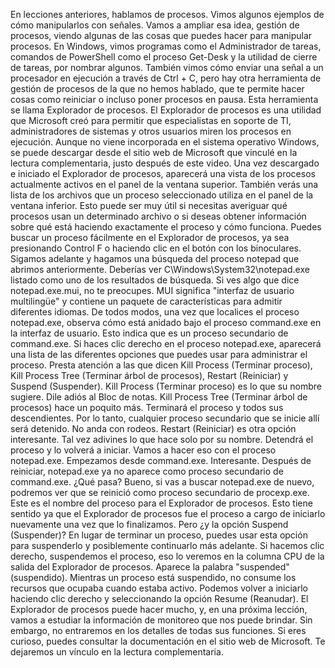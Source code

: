 En lecciones anteriores, hablamos de procesos. Vimos algunos ejemplos de cómo manipularlos con señales. Vamos a ampliar esa idea, gestión de procesos, viendo algunas de las cosas que puedes hacer para manipular procesos. En Windows, vimos programas como el Administrador de tareas, comandos de PowerShell como el proceso Get-Desk y la utilidad de cierre de tareas, por nombrar algunos. También vimos cómo enviar una señal a un procesador en ejecución a través de Ctrl + C, pero hay otra herramienta de gestión de procesos de la que no hemos hablado, que te permite hacer cosas como reiniciar o incluso poner procesos en pausa. Esta herramienta se llama Explorador de procesos. El Explorador de procesos es una utilidad que Microsoft creó para permitir que especialistas en soporte de TI, administradores de sistemas y otros usuarios miren los procesos en ejecución. Aunque no viene incorporada en el sistema operativo Windows, se puede descargar desde el sitio web de Microsoft que vinculé en la lectura complementaria, justo después de este video. Una vez descargado e iniciado el Explorador de procesos, aparecerá una vista de los procesos actualmente activos en el panel de la ventana superior. También verás una lista de los archivos que un proceso seleccionado utiliza en el panel de la ventana inferior. Esto puede ser muy útil si necesitas averiguar qué procesos usan un determinado archivo o si deseas obtener información sobre qué está haciendo exactamente el proceso y cómo funciona. Puedes buscar un proceso fácilmente en el Explorador de procesos, ya sea presionando Control F o haciendo clic en el botón con los binoculares. Sigamos adelante y hagamos una búsqueda del proceso notepad que abrimos anteriormente. Deberías ver C\Windows\System32\notepad.exe listado como uno de los resultados de búsqueda. Si ves algo que dice notepad.exe.mui, no te preocupes. MUI significa "interfaz de usuario multilingüe" y contiene un paquete de características para admitir diferentes idiomas. De todos modos, una vez que localices el proceso notepad.exe, observa cómo está anidado bajo el proceso command.exe en la interfaz de usuario. Esto indica que es un proceso secundario de command.exe. Si haces clic derecho en el proceso notepad.exe, aparecerá una lista de las diferentes opciones que puedes usar para administrar el proceso. Presta atención a las que dicen Kill Process (Terminar proceso), Kill Process Tree (Terminar árbol de procesos), Restart (Reiniciar) y Suspend (Suspender). Kill Process (Terminar proceso) es lo que su nombre sugiere. Dile adiós al Bloc de notas. Kill Process Tree (Terminar árbol de procesos) hace un poquito más. Terminará el proceso y todos sus descendientes. Por lo tanto, cualquier proceso secundario que se inicie allí será detenido. No anda con rodeos. Restart (Reiniciar) es otra opción interesante. Tal vez adivines lo que hace solo por su nombre. Detendrá el proceso y lo volverá a iniciar. Vamos a hacer eso con el proceso notepad.exe. Empezamos desde command.exe. Interesante. Después de reiniciar, notepad.exe ya no aparece como proceso secundario de command.exe. ¿Qué pasa? Bueno, si vas a buscar notepad.exe de nuevo, podremos ver que se reinició como proceso secundario de procexp.exe. Este es el nombre del proceso para el Explorador de procesos. Esto tiene sentido ya que el Explorador de procesos fue el proceso a cargo de iniciarlo nuevamente una vez que lo finalizamos. Pero ¿y la opción Suspend (Suspender)? En lugar de terminar un proceso, puedes usar esta opción para suspenderlo y posiblemente continuarlo más adelante. Si hacemos clic derecho, suspendemos el proceso, eso lo veremos en la columna CPU de la salida del Explorador de procesos. Aparece la palabra "suspended" (suspendido). Mientras un proceso está suspendido, no consume los recursos que ocupaba cuando estaba activo. Podemos volver a iniciarlo haciendo clic derecho y seleccionando la opción Resume (Reanudar). El Explorador de procesos puede hacer mucho, y, en una próxima lección, vamos a estudiar la información de monitoreo que nos puede brindar. Sin embargo, no entraremos en los detalles de todas sus funciones. Si eres curioso, puedes consultar la documentación en el sitio web de Microsoft. Te dejaremos un vínculo en la lectura complementaria.